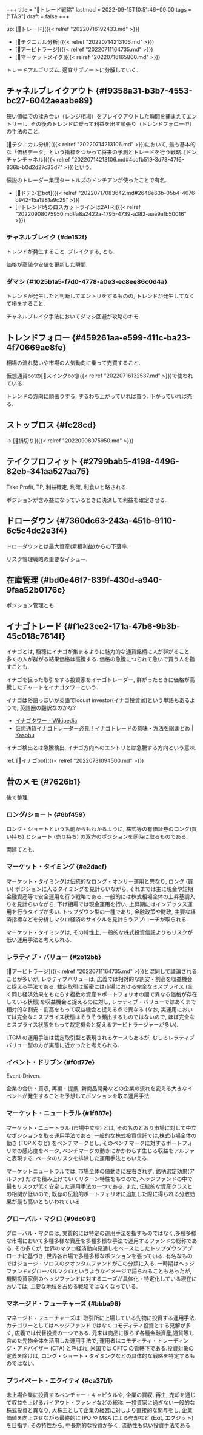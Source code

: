 +++
title = "🔖トレード戦略"
lastmod = 2022-09-15T10:51:46+09:00
tags = ["TAG"]
draft = false
+++

up: [📝トレード]({{< relref "20220716192433.md" >}})

-   [📝テクニカル分析]({{< relref "20220714213106.md" >}})
-   [📝アービトラージ]({{< relref "20220711164735.md" >}})
-   [📝マーケットメイク]({{< relref "20220716165800.md" >}})

トレードアルゴリズム. 適宜サブノートに分解していく.


## チャネルブレイクアウト {#f9358a31-b3b7-4553-bc27-6042aeaabe89}

狭い値幅での揉み合い（レンジ相場）をブレイクアウトした瞬間を捕まえてエントリーし, その後のトレンドに乗って利益を出す順張り（トレンドフォロー型）の手法のこと.

[📝テクニカル分析]({{< relref "20220714213106.md" >}})において, 最も基本的な「価格データ」という指標をつかって将来の予測とトレードを行う戦略. [ドンチャンチャネル]({{< relref "20220714213106.md#4cdfb519-3d73-47f6-836b-b0d2d27c33d7" >}})という.

伝説のトレーダー集団タートルズのドンチアンが使ったことで有名.

-   [📝ドテン君bot]({{< relref "20220717083642.md#2648e63b-05b4-4076-b942-15a1981a9c29" >}})
-   [💡トレンド時のロスカットラインは2ATR]({{< relref "20220908075950.md#a8a2422a-1795-4739-a382-aae9afb50016" >}})


### チャネルブレイク {#de152f}

トレンドが発生すること. ブレイクする, とも.

価格が高値や安値を更新した瞬間.


### ダマシ {#1025b1a5-f7d0-4778-a0e3-ec8ee86c0d4a}

トレンドが発生したと判断してエントリをするものの, トレンドが発生してなくて損をすること.

チャネルブレイク手法においてダマシ回避が攻略のキモ.


## トレンドフォロー {#459261aa-e599-411c-ba23-4f70669ae8fe}

相場の流れ勢いや市場の人気動向に乗って売買すること.

仮想通貨botの[📝スイングbot]({{< relref "20220716132537.md" >}})で使われている.

トレンドの方向に順張りする, するわち上がっていれば買う. 下がっていれば売る.


## ストップロス {#fc28cd}

-> [🔖損切り]({{< relref "20220908075950.md" >}})


## テイクプロフィット {#2799bab5-4198-4496-82eb-341aa527aa75}

Take Profit, TP, 利益確定, 利確, 利食いと略される.

ポジションが含み益になっているときに決済して利益を確定させる.


## ドローダウン {#7360dc63-243a-451b-9110-6c5c4dc2e3f4}

ドローダウンとは最大資産(累積利益)からの下落率.

リスク管理戦略の重要なイシュー.


## 在庫管理 {#bd0e46f7-839f-430d-a940-9faa52b0176c}

ポジション管理とも.


## イナゴトレード {#f1e23ee2-171a-47b6-9b3b-45c018c7614f}

イナゴとは, 稲穂にイナゴが集まるように魅力的な通貨銘柄に人が群がること. 多くの人が群がる結果価格は高騰する. 価格の急騰につられて急いで買う人を指すことも.

イナゴを狙った取引をする投資家をイナゴトレーダー, 群がったときに価格が高騰したチャートをイナゴタワーという.

イナゴは俗語っぽいが英語でlocust investor(イナゴ投資家)という単語もあるようで, 英語圏の翻訳なのかな?

-   [イナゴタワー - Wikipedia](https://ja.wikipedia.org/wiki/%E3%82%A4%E3%83%8A%E3%82%B4%E3%82%BF%E3%83%AF%E3%83%BC)
-   [仮想通貨イナゴトレーダー必見！イナゴトレードの意味・方法を総まとめ | Kasobu](https://kasobu.com/articles/inago-trade)

イナゴ検出とは急騰検出, イナゴ方向へのエントリとは急騰する方向という意味.

ref. [📝イナゴbot]({{< relref "20220731094500.md" >}})


## 昔のメモ {#7626b1}

後で整理.


### ロング/ショート {#6bf459}

ロング・ショートという名前からもわかるように, 株式等の有価証券のロング(買い持ち) とショート (売り持ち) の双方のポジションを同時に取るものである.

両建てとも.


### マーケット・タイミング {#e2daef}

マーケット・タイミングは伝統的なロング・オンリー運用と異なり, ロング (買い) ポジションに入るタイミングを見計らいながら, それまでは主に現金や短期金融資産等で安全運用を行う戦略である. 一般的には株式相場全体の上昇基調入りを見計らいながら, 下げ相場では現金運用を行い, 上昇期にはインデックス運用を行うタイプが多い. トップダウン型の一種であり, 金融政策や財政, 主要な経済指標などを分析しマクロ経済のサイクルを見計らうアプローチが取られる.

マーケット・タイミングは, その特性上, 一般的な株式投資信託よりもリスクが低い運用手法と考えられる.


### レラティブ・バリュー {#2b12bb}

[📝アービトラージ]({{< relref "20220711164735.md" >}})と混同して議論されることが多いが, レラティブバリューは, 広義では相対的な割安・割高を収益機会と捉える手法である. 裁定取引は厳密には市場における完全なミスプライス (全く同じ経済効果をもたらす複数の資産やポートフォリオの間で異なる価格が存在している状態)を収益機会と捉えるのに対し, レラティブ・バリューではあくまで相対的な割安・割高をもって収益機会と捉える点で異なる (なお, 実運用においては完全なミスプライス状態はそうそう頻出するものではないので, ほぼ完全なミスプライス状態をもって裁定機会と捉えるアービトラージャーが多い).

LTCM の運用手法は裁定取引型と表現されるケースもあるが, むしろレラティブバリュー型の方が実態に近かったと考えられる.


### イベント・ドリブン {#f0d77e}

Event-Driven.

企業の合併・買収, 再編・提携, 新商品開発などの企業の流れを変える大きなイベントが発生することを予想してポジションを取る運用手法.


### マーケット・ニュートラル {#1f887e}

マーケット・ニュートラル (市場中立型) とは, その名のとおり市場に対して中立なポジションを取る運用手法である. 一般的な株式投資信託では,株式市場全体の動き (TOPIX など) をベンチマークとし, そのベンチマークに対するポートフォリオの感応度をベータ, ベンチマークの動きにかかわらず生じる収益をアルファと表現する. ベータのリスクを排除した運用手法ともいえる.

マーケットニュートラルでは, 市場全体の値動きに左右されず, 銘柄選定効果(アルファ) だけを積み上げていくリターン特性をもつので, ヘッジファンドの中で最もリスクが低く安定した運用手法の一つである. また, 伝統的な資産クラスとの相関が低いので, 既存の伝統的ポートフォリオに追加した際に得られる分散効果が最も高いともいわれている.


### グローバル・マクロ {#9dc081}

グローバル・マクロは, 実質的には特定の運用手法を指すものではなく,多種多様な市場において多種多様な資産を多種多様な手法で運用するファンドの総称である. その多くが, 世界のマクロ経済動向見通しをベースにしたトップダウンアプローチに基づき, 世界各市場で多種多様なポジションを張っている. 有名なものではジョージ・ソロスのクオンタムファンドがこの分類に入る. 一時期はヘッジファンド=グローバルマクロというようなイメージで語られることもあったが, 機関投資家側のヘッジファンドに対するニーズが具体化・特定化している現在においては, 主要な地位を占める戦略ではなくなっている.


### マネージド・フューチャーズ {#bbba96}

マネージド・フューチャーズは, 取引所に上場している先物に投資する運用手法. カテゴリーとしてはヘッジファンドではなくコモディティ投資とする見解が多く, 広義では代替投資の一つである. 元来は商品に限らず各種金融資産,通貨等も含めた先物全体を活用した運用手法で, 運用者はコモディティ・トレーディング・アドバイザー (CTA) と呼ばれ, 米国では CFTC の管轄下である.投資対象の定義を除けば, ロング・ショート・タイミングなどの具体的な戦略を特定するものではない.


### プライベート・エクイティ {#ca37b1}

未上場企業に投資するベンチャー・キャピタルや, 企業の買収, 再生, 売却を通じて収益を上げるバイアウト・ファンドなどの総称. 一投資家に過ぎない一般的な株式投資と異なり, 大株主として企業の経営に対しより直接的な関与をし, 企業価値を向上させながら最終的に IPO や M&A による売却など (Exit, エグジット) を目指す. その特性から, 中長期的な投資が多く, 流動性も低い投資手法である.
